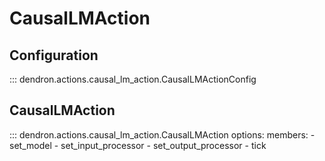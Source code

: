 # CausalLMAction

## Configuration

::: dendron.actions.causal_lm_action.CausalLMActionConfig


## CausalLMAction

::: dendron.actions.causal_lm_action.CausalLMAction
    options:
        members:
            - set_model
            - set_input_processor
            - set_output_processor
            - tick
